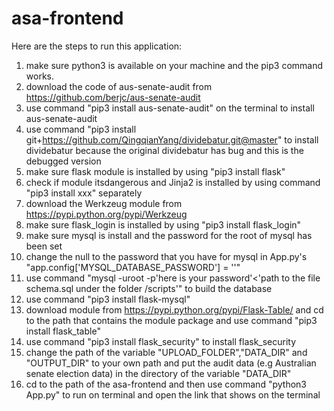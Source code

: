 # asa-frontend
Here are the steps to run this application:
1.  make sure python3 is available on your machine and the pip3 command works.
2.  download the code of aus-senate-audit from https://github.com/berjc/aus-senate-audit
3.  use command "pip3 install aus-senate-audit" on the terminal to install aus-senate-audit
4.  use command "pip3 install git+https://github.com/QingqianYang/dividebatur.git@master" to install dividebatur because the original dividebatur has bug and this is the debugged version
5.  make sure flask module is installed by using "pip3 install flask"
6.  check if module itsdangerous and Jinja2 is installed by using command "pip3 install xxx" separately
7.  download the Werkzeug module from https://pypi.python.org/pypi/Werkzeug
8.  make sure flask_login is installed by using "pip3 install flask_login"
9.  make sure mysql is install and the password for the root of mysql has been set
10.  change the null to the password that you have for mysql in App.py's "app.config['MYSQL_DATABASE_PASSWORD'] = ''"
11. use command "mysql -uroot -p'here is your password'<'path to the file schema.sql under the folder /scripts'" to build the database
12. use command "pip3 install flask-mysql"
13. download module from https://pypi.python.org/pypi/Flask-Table/ and cd to the path that contains the module package and use command "pip3 install flask_table"
14. use command "pip3 install flask_security" to install flask_security
15. change the path of the variable "UPLOAD_FOLDER","DATA_DIR" and "OUTPUT_DIR" to your own path and put the audit data (e.g Australian senate election data) in the directory of the variable "DATA_DIR"
16. cd to the path of the asa-frontend and then use command "python3 App.py" to run on terminal and open the link that shows on the terminal

